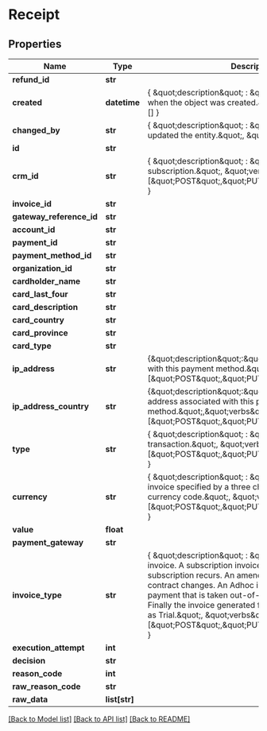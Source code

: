 # Receipt

## Properties
Name | Type | Description | Notes
------------ | ------------- | ------------- | -------------
**refund_id** | **str** |  | 
**created** | **datetime** | { \&quot;description\&quot; : \&quot;The UTC DateTime when the object was created.\&quot;, \&quot;verbs\&quot;:[] } | [optional] 
**changed_by** | **str** | { \&quot;description\&quot; : \&quot;ID of the user who last updated the entity.\&quot;, \&quot;verbs\&quot;:[] } | [optional] 
**id** | **str** |  | [optional] 
**crm_id** | **str** | { \&quot;description\&quot; : \&quot;CRM ID of the subscription.\&quot;, \&quot;verbs\&quot;:[\&quot;POST\&quot;,\&quot;PUT\&quot;,\&quot;GET\&quot;] } | 
**invoice_id** | **str** |  | [optional] 
**gateway_reference_id** | **str** |  | [optional] 
**account_id** | **str** |  | [optional] 
**payment_id** | **str** |  | [optional] 
**payment_method_id** | **str** |  | [optional] 
**organization_id** | **str** |  | [optional] 
**cardholder_name** | **str** |  | [optional] 
**card_last_four** | **str** |  | [optional] 
**card_description** | **str** |  | [optional] 
**card_country** | **str** |  | [optional] 
**card_province** | **str** |  | [optional] 
**card_type** | **str** |  | [optional] 
**ip_address** | **str** | {\&quot;description\&quot;:\&quot;IP address associated with this payment method.\&quot;,\&quot;verbs\&quot;:[\&quot;POST\&quot;,\&quot;PUT\&quot;,\&quot;GET\&quot;]} | [optional] 
**ip_address_country** | **str** | {\&quot;description\&quot;:\&quot;Country of the IP address associated with this payment method.\&quot;,\&quot;verbs\&quot;:[\&quot;POST\&quot;,\&quot;PUT\&quot;,\&quot;GET\&quot;]} | [optional] 
**type** | **str** | { \&quot;description\&quot; : \&quot;Type of transaction.\&quot;, \&quot;verbs\&quot;:[\&quot;POST\&quot;,\&quot;PUT\&quot;,\&quot;GET\&quot;] } | 
**currency** | **str** | { \&quot;description\&quot; : \&quot;Currency of the invoice specified by a three character ISO 4217 currency code.\&quot;, \&quot;verbs\&quot;:[\&quot;POST\&quot;,\&quot;PUT\&quot;,\&quot;GET\&quot;] } | 
**value** | **float** |  | [optional] 
**payment_gateway** | **str** |  | [optional] 
**invoice_type** | **str** | { \&quot;description\&quot; : \&quot;The type of the invoice. A subscription invoice is raised every time a subscription recurs. An amendment is created for intra-contract changes. An Adhoc invoice is created for payment that is taken out-of-band of a subscription. Finally the invoice generated for a trial period is marked as Trial.\&quot;, \&quot;verbs\&quot;:[\&quot;POST\&quot;,\&quot;PUT\&quot;,\&quot;GET\&quot;] } | 
**execution_attempt** | **int** |  | [optional] 
**decision** | **str** |  | [optional] 
**reason_code** | **int** |  | [optional] 
**raw_reason_code** | **str** |  | [optional] 
**raw_data** | **list[str]** |  | [optional] 

[[Back to Model list]](../README.md#documentation-for-models) [[Back to API list]](../README.md#documentation-for-api-endpoints) [[Back to README]](../README.md)


